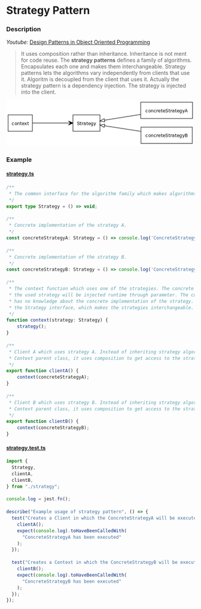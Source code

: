 # Strategy Pattern

### Description

_Youtube:_ [Design Patterns in Object Oriented Programming](https://youtube.com/playlist?list=PLrhzvIcii6GNjpARdnO4ueTUAVR9eMBpc)

> It uses composition rather than inheritance. Inheritance is not ment for code reuse. The **strategy patterns** defines a family of algorithms. Encapsulates each one and makes them interchangeable. Strategy patterns lets the algorithms vary independently from clients that use it. Algoritm is decoupled from the client that uses it. Actually the strategy pattern is a dependency injection. The strategy is injected into the client.

![strategy.png](strategy.png)


### Example

#### [strategy.ts](strategy.ts)

```typescript
/**
 * The common interface for the algorithm family which makes algorithms interchangeable.
 */
export type Strategy = () => void;

/**
 * Concrete implementation of the strategy A.
 */
const concreteStrategyA: Strategy = () => console.log('ConcreteStrategyA has been executed');

/**
 * Concrete implementation of the strategy B.
 */
const concreteStrategyB: Strategy = () => console.log('ConcreteStrategyB has been executed');

/**
 * The context function which uses one of the strategies. The concrete implementation of
 * the used strategy will be injected runtime through parameter. The context method
 * has no knowledge about the concrete implementation of the strategy. It uses through
 * the Strategy interface, which makes the strategies interchangeable.
 */
function context(strategy: Strategy) {
    strategy();
}

/**
 * Client A which uses strategy A. Instead of inheriting strategy algorith  from
 * Context parent class, it uses composition to get access to the strategy class.
 */
export function clientA() {
    context(concreteStrategyA);
}

/**
 * Client B which uses strategy B. Instead of inheriting strategy algorith  from
 * Context parent class, it uses composition to get access to the strategy class.
 */
export function clientB() {
    context(concreteStrategyB);
}
```

#### [strategy.test.ts](strategy.test.ts)

```typescript
import {
  Strategy,
  clientA,
  clientB,
} from "./strategy";

console.log = jest.fn();

describe("Example usage of strategy pattern", () => {
  test("Creates a Client in which the ConcreteStrategyA will be executed", () => {
    clientA();
    expect(console.log).toHaveBeenCalledWith(
      "ConcreteStrategyA has been executed"
    );
  });

  test("Creates a Context in which the ConcreteStrategyB will be executed", () => {
    clientB();
    expect(console.log).toHaveBeenCalledWith(
      "ConcreteStrategyB has been executed"
    );
  });
});
```
